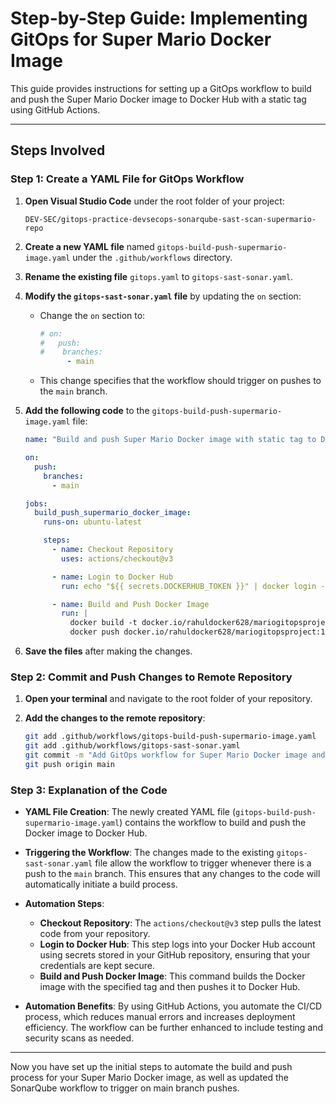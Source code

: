 # Step-by-Step Guide: Implementing GitOps for Super Mario Docker Image

This guide provides instructions for setting up a GitOps workflow to build and push the Super Mario Docker image to Docker Hub with a static tag using GitHub Actions.

---

## Steps Involved

### Step 1: Create a YAML File for GitOps Workflow

1. **Open Visual Studio Code** under the root folder of your project:
   ```
   DEV-SEC/gitops-practice-devsecops-sonarqube-sast-scan-supermario-repo
   ```

2. **Create a new YAML file** named `gitops-build-push-supermario-image.yaml` under the `.github/workflows` directory.

3. **Rename the existing file** `gitops.yaml` to `gitops-sast-sonar.yaml`.

4. **Modify the `gitops-sast-sonar.yaml` file** by updating the `on` section:
   - Change the `on` section to:
     ```yaml
     # on:
     #   push:
     #    branches:
           - main
     ```
   - This change specifies that the workflow should trigger on pushes to the `main` branch.

5. **Add the following code** to the `gitops-build-push-supermario-image.yaml` file:
   ```yaml
   name: "Build and push Super Mario Docker image with static tag to Docker Hub"

   on:
     push:
       branches:
         - main

   jobs:
     build_push_supermario_docker_image:
       runs-on: ubuntu-latest

       steps:
         - name: Checkout Repository
           uses: actions/checkout@v3

         - name: Login to Docker Hub
           run: echo "${{ secrets.DOCKERHUB_TOKEN }}" | docker login -u "${{ secrets.DOCKERHUB_USERNAME }}" --password-stdin

         - name: Build and Push Docker Image
           run: |
             docker build -t docker.io/rahuldocker628/mariogitopsproject:1 .
             docker push docker.io/rahuldocker628/mariogitopsproject:1
   ```
   
6. **Save the files** after making the changes.

### Step 2: Commit and Push Changes to Remote Repository

1. **Open your terminal** and navigate to the root folder of your repository.

2. **Add the changes to the remote repository**:
    ```bash
    git add .github/workflows/gitops-build-push-supermario-image.yaml
    git add .github/workflows/gitops-sast-sonar.yaml
    git commit -m "Add GitOps workflow for Super Mario Docker image and update SonarQube workflow"
    git push origin main
    ```

### Step 3: Explanation of the Code

- **YAML File Creation**: The newly created YAML file (`gitops-build-push-supermario-image.yaml`) contains the workflow to build and push the Docker image to Docker Hub.

- **Triggering the Workflow**: The changes made to the existing `gitops-sast-sonar.yaml` file allow the workflow to trigger whenever there is a push to the `main` branch. This ensures that any changes to the code will automatically initiate a build process.

- **Automation Steps**:
  - **Checkout Repository**: The `actions/checkout@v3` step pulls the latest code from your repository.
  - **Login to Docker Hub**: This step logs into your Docker Hub account using secrets stored in your GitHub repository, ensuring that your credentials are kept secure.
  - **Build and Push Docker Image**: This command builds the Docker image with the specified tag and then pushes it to Docker Hub.

- **Automation Benefits**: By using GitHub Actions, you automate the CI/CD process, which reduces manual errors and increases deployment efficiency. The workflow can be further enhanced to include testing and security scans as needed.

---

Now you have set up the initial steps to automate the build and push process for your Super Mario Docker image, as well as updated the SonarQube workflow to trigger on main branch pushes.
```
